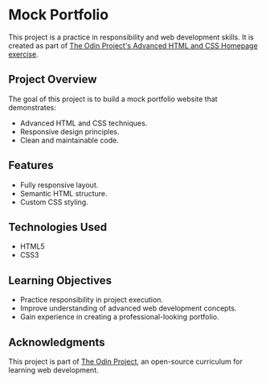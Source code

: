 # Mock Portfolio

This project is a practice in responsibility and web development skills. It is created as part of [The Odin Project's Advanced HTML and CSS Homepage exercise](https://www.theodinproject.com/lessons/node-path-advanced-html-and-css-homepage).

## Project Overview

The goal of this project is to build a mock portfolio website that demonstrates:

- Advanced HTML and CSS techniques.
- Responsive design principles.
- Clean and maintainable code.

## Features

- Fully responsive layout.
- Semantic HTML structure.
- Custom CSS styling.

## Technologies Used

- HTML5
- CSS3

## Learning Objectives

- Practice responsibility in project execution.
- Improve understanding of advanced web development concepts.
- Gain experience in creating a professional-looking portfolio.

## Acknowledgments

This project is part of [The Odin Project](https://www.theodinproject.com/), an open-source curriculum for learning web development.
